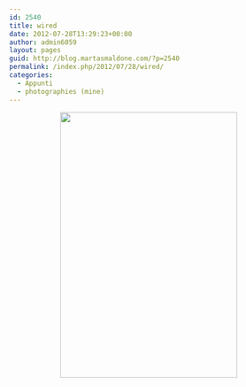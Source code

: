 ```yaml
---
id: 2540
title: wired
date: 2012-07-28T13:29:23+00:00
author: admin6059
layout: pages
guid: http://blog.martasmaldone.com/?p=2540
permalink: /index.php/2012/07/28/wired/
categories:
  - Appunti
  - photographies (mine)
---
```

<p style="text-align: center;">
  <img class="aligncenter  wp-image-2541" title="06" src="http://blog.martasmaldone.eu/wp-content/uploads/2012/08/06.jpg" alt="" width="320" height="480" srcset="http://blog.martasmaldone.eu/wp-content/uploads/2012/08/06.jpg 533w, http://blog.martasmaldone.eu/wp-content/uploads/2012/08/06-200x300.jpg 200w" sizes="(max-width: 320px) 100vw, 320px" />
</p>